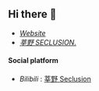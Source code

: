 ## Hi there 👋

-   _[Website](https://zhaojiakun.cn)_
-   _[莘野 SECLUSION.](https://seclusion.life)_

#### Social platform

-   _Bilibili_ : [莘野 Seclusion](https://space.bilibili.com/35245056)
